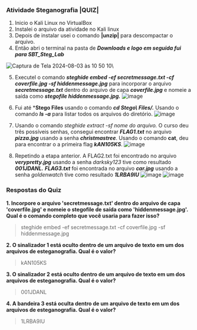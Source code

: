 ### Atividade Steganografia |QUIZ|

1. Inicio o Kali Linux no VirtualBox
2. Instalei o arquivo da atividade no Kali linux
3. Depois de instalar usei o comando **|unzip|** para descompactar o arquivo.
4. Então abri o terminal na pasta de ***Downloads e logo em seguida fui para SBT_Steg_Lab***

![Captura de Tela 2024-08-03 às 10 50 10](https://github.com/user-attachments/assets/478efe17-d036-4c24-a7f7-d9f39abacb42)\

5. ExecuteI o comando ***steghide embed -ef secretmessage.txt -cf coverfile.jpg -sf hiddenmessage.jpg*** para incorporar o arquivo ***secretmessage.txt*** dentro do arquivo de capa ***coverfile.jpg*** e nomeie a saída como ***stegofile hiddenmessage.jpg.***
![image](https://github.com/user-attachments/assets/57c69b50-a73e-4362-950e-8378dc439ebd)

6. Fui até ***Stego Files** usando o comando ***cd Stego\ Files/.*** Usando o comando ***ls -a*** para listar todos os arquivos do diretório.
![image](https://github.com/user-attachments/assets/23fbb0f0-89c8-4b31-bd5c-6426ced71e32)

7. Usando o comando *steghide extract -sf nome do arquivo.* O curso deu três possíveis senhas, consegui encontrar ***FLAG1.txt*** no arquivo ***pizza.jpg*** usando a senha ***christmastree***. Usando o comando **cat**, deu para encontrar o a primeira flag ***kAN105KS***.
![image](https://github.com/user-attachments/assets/dae7631d-75b2-4bb1-9295-5f50e7940584)

8. Repetindo a etapa anterior. A FLAG2.txt foi encontrado no arquivo ***verypretty.jpg*** usando a senha *darksky123* tive como resultado ***001JDANL.***
***FLAG3.txt*** foi encontrada no arquivo ***car.jpg*** usando a senha *goldenwatch* tive como resultado ***1LRBA9IU***
![image](https://github.com/user-attachments/assets/1673611c-db41-403b-96e8-9f035f5e58af)
![image](https://github.com/user-attachments/assets/531d1d3c-748e-4c3f-97df-cb5b4895c57f)

### Respostas do Quiz

**1. Incorpore o arquivo 'secretmessage.txt' dentro do arquivo de capa 'coverfile.jpg' e nomeie o stegofile de saída como 'hiddenmessage.jpg'. Qual é o comando completo que você usaria para fazer isso?**
>steghide embed -ef secretmessage.txt -cf coverfile.jpg -sf hiddenmessage.jpg

**2. O sinalizador 1 está oculto dentro de um arquivo de texto em um dos arquivos de esteganografia. Qual é o valor?**
>kAN105KS

**3. O sinalizador 2 está oculto dentro de um arquivo de texto em um dos arquivos de esteganografia. Qual é o valor?**
>001JDANL

**4. A bandeira 3 está oculta dentro de um arquivo de texto em um dos arquivos de esteganografia. Qual é o valor?**
>1LRBA9IU


